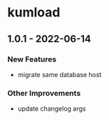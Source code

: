 # kumload


<a name="1.0.1"></a>
## 1.0.1 - 2022-06-14
### New Features
- migrate same database host

### Other Improvements
- update changelog args


[Unreleased]: https://github.com/kumparan/kumload/compare/1.0.1...HEAD

